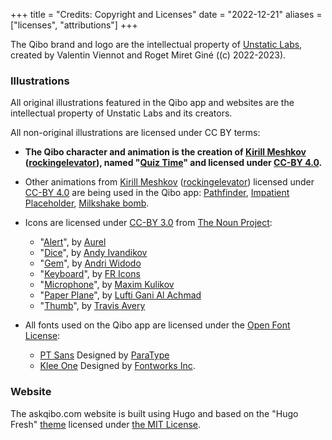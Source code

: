 +++
title = "Credits: Copyright and Licenses"
date = "2022-12-21"
aliases = ["licenses", "attributions"]
+++


The Qibo brand and logo are the intellectual property of [Unstatic Labs](https://unstaticlabs.com), created by Valentin Viennot and Roget Miret Giné ((c) 2022-2023).

### Illustrations

All original illustrations featured in the Qibo app and websites are the intellectual property of Unstatic Labs and its creators.

All non-original illustrations are licensed under CC BY terms:

- **The Qibo character and animation is the creation of [Kirill Meshkov](https://twitter.com/moonk) ([rockingelevator](https://rive.app/@rockingelevator/)), named "[Quiz Time](https://rive.app/community/3686-7699-quiz-time/)" and licensed under [CC-BY 4.0](https://creativecommons.org/licenses/by/4.0/).**

- Other animations from [Kirill Meshkov](https://twitter.com/moonk) ([rockingelevator](https://rive.app/@rockingelevator/)) licensed under [CC-BY 4.0](https://creativecommons.org/licenses/by/4.0/) are being used in the Qibo app: [Pathfinder](https://rive.app/community/3902-8169-pathfinder/), [Impatient Placeholder](https://rive.app/community/2492-5015-impatient-placeholder/), [Milkshake bomb](https://rive.app/community/1242-2394-milkshake-bomb/).

- Icons are licensed under [CC-BY 3.0](https://creativecommons.org/licenses/by/3.0/) from [The Noun Project](https://thenounproject.com/):
  - "[Alert](https://thenounproject.com/icon/alert-5386525/)", by [Aurel](https://thenounproject.com/garudaindonesia970/)
  - "[Dice](https://thenounproject.com/icon/dice-1765632/)", by [Andy Ivandikov](https://thenounproject.com/andy6556/)
  - "[Gem](https://thenounproject.com/icon/gem-1215009/)", by [Andri Widodo](https://thenounproject.com/andriwidodo21/)
  - "[Keyboard](https://thenounproject.com/icon/keyboard-4791432/)", by [FR Icons](https://thenounproject.com/fr-icons/)
  - "[Microphone](https://thenounproject.com/icon/microphone-730104/)", by [Maxim Kulikov](https://thenounproject.com/maxim221/)
  - "[Paper Plane](https://thenounproject.com/icon/paper-plane-4450394/)", by [Lufti Gani Al Achmad](https://thenounproject.com/lutfidiarycoc/)
  - "[Thumb](https://thenounproject.com/icon/thumb-2286698/)", by [Travis Avery](https://thenounproject.com/travisavery/)

- All fonts used on the Qibo app are licensed under the [Open Font License](https://scripts.sil.org/cms/scripts/page.php?site_id=nrsi&id=OFL):
    - [PT Sans](https://fonts.google.com/specimen/PT+Sans/about) Designed by [ParaType](https://fonts.google.com/?query=ParaType)
    - [Klee One](https://fonts.google.com/specimen/Klee+One/about) Designed by [Fontworks Inc](https://fonts.google.com/?query=Fontworks+Inc.).

### Website

The askqibo.com website is built using Hugo and based on the "Hugo Fresh" [theme](https://github.com/StefMa/hugo-fresh) licensed under [the MIT License](https://github.com/StefMa/hugo-fresh/blob/master/LICENSE).
